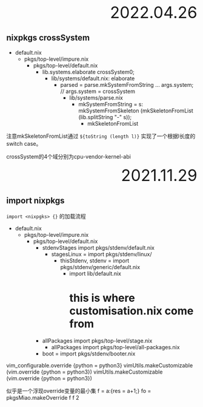 <div style="text-align:right; font-size:3em;">2022.04.26</div>

## nixpkgs crossSystem

* default.nix
  * pkgs/top-level/impure.nix
    * pkgs/top-level/default.nix
      * lib.systems.elaborate crossSystem0;
        * lib/systems/default.nix: elaborate
          * parsed = parse.mkSystemFromString ... args.system; // args.system = crossSystem
            * lib/systems/parse.nix
              * mkSystemFromString = s: mkSystemFromSkeleton (mkSkeletonFromList (lib.splitString "-" s));
                * mkSkeletonFromList

注意mkSkeletonFromList通过
`${toString (length l)}`
实现了一个根据l长度的switch case。

crossSystem的4个域分别为cpu-vendor-kernel-abi

<div style="text-align:right; font-size:3em;">2021.11.29</div>

## import nixpkgs

`import <nixpgks> {}`
的加载流程

* default.nix
  * pkgs/top-level/impure.nix
    * pkgs/top-level/default.nix
      * stdenvStages import pkgs/stdenv/default.nix
        * stagesLinux = import pkgs/stdenv/linux/
          * thisStdenv, stdenv = import pkgs/stdenv/generic/default.nix
            * import lib/default.nix
              # this is where customisation.nix come from
      * allPackages import pkgs/top-level/stage.nix
        * allPackages import pkgs/top-level/all-packages.nix
      * boot = import pkgs/stdenv/booter.nix

vim_configurable.override {python = python3}
vimUtils.makeCustomizable (vim.override {python = python3})
vimUtils.makeCustomizable (vim.override {python = python3})

似乎是一个浮现override变量的最小集
f = a:{res = a+1;}
fo = pkgsMiao.makeOverride f
f 2
